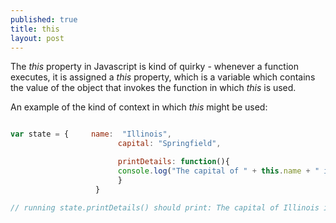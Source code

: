 ```yaml
---
published: true
title: this
layout: post
---
```

The *this* property in Javascript is kind of quirky - whenever a function executes, it is assigned a *this* property, which is a variable which contains the value of the object that invokes the function in which *this* is used.

An example of the kind of context in which *this* might be used:

```javascript

var state = {     name:  "Illinois",
                        capital: "Springfield",

                        printDetails: function(){
                        console.log("The capital of " + this.name + " is " + this.capital);
                        }
                   }

// running state.printDetails() should print: The capital of Illinois is Springfield

```